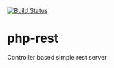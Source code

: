 [![Build Status](https://travis-ci.org/theinpu/php-rest.svg?branch=master)](https://travis-ci.org/theinpu/php-rest)

# php-rest
Controller based simple rest server
